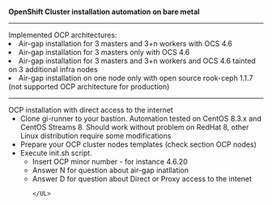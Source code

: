 
<B>OpenShift Cluster installation automation on bare metal</B>
<HR>
Implemented OCP architectures:
<LI>Air-gap installation for 3 masters and 3+n workers with OCS 4.6
<LI>Air-gap installation for 3 masters only with OCS 4.6
<LI>Air-gap installation for 3 masters and 3+n workers and OCS 4.6 tainted on 3 additional infra nodes
<LI>Air-gap installation on one node only with open source rook-ceph 1.1.7 (not supported OCP architecture for production)
<HR>
OCP installation with direct access to the internet
<UL>
  <LI> Clone gi-runner to your bastion. Automation tested on CentOS 8.3.x and CentOS Streams 8. Should work without problem on RedHat 8, other Linux distribution require some modifications
  <LI> Prepare your OCP cluster nodes templates (check section OCP nodes)
  <LI> Execute init.sh script.
    <UL>
      <LI> Insert OCP minor number - for instance 4.6.20
      <LI> Answer N for question about air-gap inatllation
      <LI> Answer D for question about Direct or Proxy access to the intenet
      
    </UL>
    
</UL>
